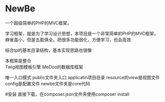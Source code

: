 # NewBe

一个超级简单的PHP的MVC框架。

学习框架，就是为了学习设计思想，本项目是一个非常简单的PHP的MVC框架，麻雀虽小，但是五脏俱全。把很多功能弱化，方便学习，也会高效

结合tp的基本目录结构，基本实现思路也很像

本框架是整合   
    Twig视图模板引擎
    MeDoo的数据库框架

唯一入口模式
    public文件夹入口
    applicatin项目目录
    resource的view是视图文件
    config是配置文件
    newbe文件夹是core代码

#安装
直接下载，在composer.json文件夹使用composer install

